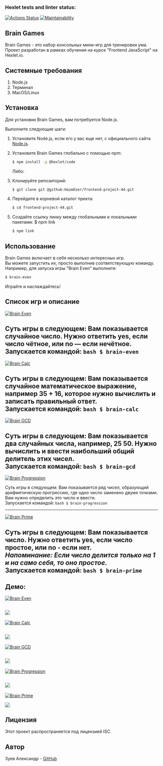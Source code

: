 ### Hexlet tests and linter status:
[![Actions Status](https://github.com/HaimOzer/frontend-project-44/actions/workflows/hexlet-check.yml/badge.svg)](https://github.com/HaimOzer/frontend-project-44/actions)
[![Maintainability](https://api.codeclimate.com/v1/badges/d8826f029a7aba439b5a/maintainability)](https://codeclimate.com/github/HaimOzer/frontend-project-44/maintainability)

## Brain Games
Brain Games - это набор консольных мини-игр для тренировки ума.\
Проект разработан в рамках обучения на курсе "Frontend JavaScript" на Hexlet.io.

## Системные требования

1. Node.js 
2. Терминал
3. MacOS/Linux 

## Установка

Для установки Brain Games, вам потребуется Node.js. 

Выполните следующие шаги:

1. Установите Node.js, если его у вас еще нет, с официального сайта [Node.js](https://nodejs.org/).

2. Установите Brain Games глобально с помощью npm:

   ```bash
   $ npm install -g @hexlet/code
   ```
   Либо:

1. Клонируйте репозиторий:

   ``` bash
   $ git clone git @github:HaimOzer/frontend-project-44.git
   ```
2. Перейдите в корневой каталог пректа:
 
   ``` bash
   $ cd frontend-project-44.git
   ```

3. Создайте ссылку линку между глобальными и локальными пакетами:
$ npm link

   ``` bash
   $ npm link
   ```

## Использование

Brain Games включает в себя несколько интересных игр.\
Вы можете запустить их, просто выполнив соответствующую команду.\
Например, для запуска игры "Brain Even" выполните:

   ```bash
   $ brain-even
   ```

Играйте и наслаждайтесь!

## Список игр и описание

[![Brain Even](https://img.shields.io/badge/Brain-Even-red?style-for-the-badge&logo=bigbluebutton)](#) 

Суть игры в следующем: Вам показывается случайное число. Нужно ответить yes, если число чётное, или no — если нечётное.\
Запускается командой: 
	```bash
	$ brain-even
	```
---

[![Brain Calc](https://img.shields.io/badge/Brain-Calc-red?style-for-the-badge&logo=bigbluebutton)](#) 

Суть игры в следующем: Вам показывается случайное математическое выражение, например 35 + 16, которое нужно вычислить и записать правильный ответ.\
Запускается командой:
	```bash
	$ brain-calc
	```
---

[![Brain GCD](https://img.shields.io/badge/Brain-GCD-red?style-for-the-badge&logo=bigbluebutton)](#)

Суть игры в следующем: Вам показывается два случайных числа, например, 25 50. Нужно вычислить и ввести наибольший общий делитель этих чисел.\
Запускается командой:
	```bash
	$ brain-gcd
	```
---

[![Brain Progression](https://img.shields.io/badge/Brain-Progression-red?style-for-the-badge&logo=bigbluebutton)](#) 

Суть игры в следующем: Вам показывается ряд чисел, образующий арифметическую прогрессию, где одно число заменено двумя точками. Вам нужно определить это число и ввести.\
Запускается командой:
	```bash
	$ brain-progression
	```

---
[![Brain Prime](https://img.shields.io/badge/Brain-Prime-red?style-for-the-badge&logo=bigbluebutton)](#)

Суть игры в следующем: Вам показывается число. Нужно ответить yes, если число простое, или no - если нет.   
_Напоминание: Если число делится только на 1 и на само себя, то оно простое._  
Запускается командой:
	```bash
	$ brain-prime 
	```
---

## Демо:
[![Brain Even](https://img.shields.io/badge/Asciinema-Brain_Even_Game-blue?style=for-the-badge&logo=asciinema)](https://asciinema.org/a/wMkhq9mzHfjQmgpTMTnsgwuqy)


<a href="https://asciinema.org/a/619633" target="_blank"><img src="https://asciinema.org/a/619633.svg" /></a>
---

[![Brain Calc](https://img.shields.io/badge/Asciinema-Brain_Calc_Game-blue?style=for-the-badge&logo=asciinema)](#)


<a href="https://asciinema.org/a/619635" target="_blank"><img src="https://asciinema.org/a/619635.svg" /></a>
---

[![Brain GCD](https://img.shields.io/badge/Asciinema-Brain_GCD_Game-blue?style=for-the-badge&logo=asciinema)](#)


<a href="https://asciinema.org/a/619636" target="_blank"><img src="https://asciinema.org/a/619636.svg" /></a>
---

[![Brain Progression](https://img.shields.io/badge/Asciinema-Brain_Progression-blue?style=for-the-badge&logo=asciinema)](#)


<a href="https://asciinema.org/a/619637" target="_blank"><img src="https://asciinema.org/a/619637.svg" /></a>
---

[![Brain Prime](https://img.shields.io/badge/Asciinema-Brain_Prime_Game-blue?style=for-the-badge&logo=asciinema)](#)


<a href="https://asciinema.org/a/619638" target="_blank"><img src="https://asciinema.org/a/619638.svg" /></a>


## Лицензия

Этот проект распространяется под лицензией ISC.

## Автор

Зуев Александр - [GitHub](https://github.com/HaimOzer)
